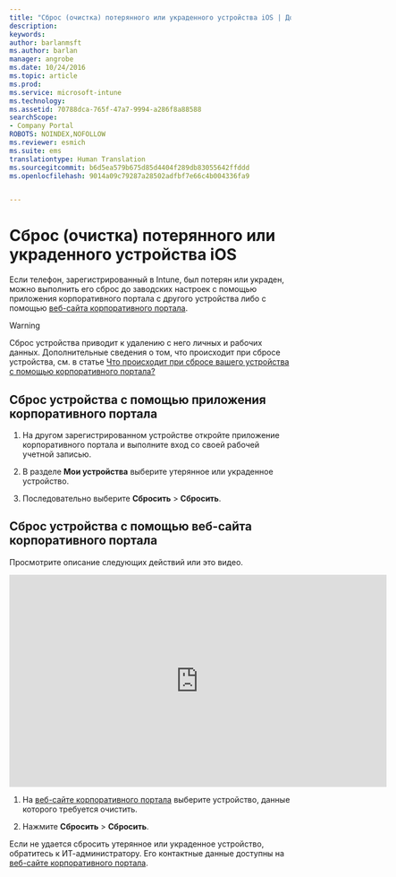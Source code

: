 ```yaml
---
title: "Сброс (очистка) потерянного или украденного устройства iOS | Документы Майкрософт"
description: 
keywords: 
author: barlanmsft
ms.author: barlan
manager: angrobe
ms.date: 10/24/2016
ms.topic: article
ms.prod: 
ms.service: microsoft-intune
ms.technology: 
ms.assetid: 70788dca-765f-47a7-9994-a286f8a88588
searchScope:
- Company Portal
ROBOTS: NOINDEX,NOFOLLOW
ms.reviewer: esmich
ms.suite: ems
translationtype: Human Translation
ms.sourcegitcommit: b6d5ea579b675d85d4404f289db83055642ffddd
ms.openlocfilehash: 9014a09c79287a28502adfbf7e66c4b004336fa9


---
```



# <a name="reset-erase-your-lost-or-stolen-ios-device"></a>Сброс (очистка) потерянного или украденного устройства iOS

Если телефон, зарегистрированный в Intune, был потерян или украден, можно выполнить его сброс до заводских настроек с помощью приложения корпоративного портала с другого устройства либо с помощью [веб-сайта корпоративного портала](http://portal.manage.microsoft.com).

> [!WARNING]
> Сброс устройства приводит к удалению с него личных и рабочих данных. Дополнительные сведения о том, что происходит при сбросе устройства, см. в статье [Что происходит при сбросе вашего устройства с помощью корпоративного портала?](what-happens-if-you-reset-your-device-using-the-company-portal-ios.md)

## <a name="to-reset-your-device-using-the-company-portal-app"></a>Сброс устройства с помощью приложения корпоративного портала

1.  На другом зарегистрированном устройстве откройте приложение корпоративного портала и выполните вход со своей рабочей учетной записью.

2.  В разделе **Мои устройства** выберите утерянное или украденное устройство.

3.  Последовательно выберите **Сбросить** &gt; **Сбросить**.

## <a name="to-reset-your-device-using-the-company-portal-website"></a>Сброс устройства с помощью веб-сайта корпоративного портала

Просмотрите описание следующих действий или это видео.

<iframe width="675" height="379" src="https://www.youtube.com/embed/3rrXe8XmtgU" frameborder="0" allowfullscreen></iframe>

1.  На [веб-сайте корпоративного портала](http://portal.manage.microsoft.com) выберите устройство, данные которого требуется очистить.

2.  Нажмите **Сбросить** &gt; **Сбросить**.

Если не удается сбросить утерянное или украденное устройство, обратитесь к ИТ-администратору. Его контактные данные доступны на [веб-сайте корпоративного портала](http://portal.manage.microsoft.com).



<!--HONumber=Dec16_HO2-->


